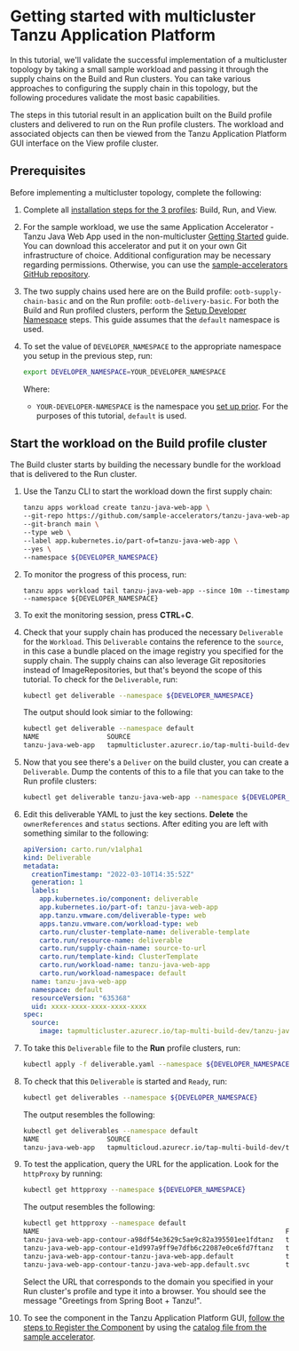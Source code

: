 # Getting started with multicluster Tanzu Application Platform

In this tutorial, we'll validate the successful implementation of a multicluster topology by taking a small sample workload and passing it through the supply chains on the Build and Run clusters. You can take various approaches to configuring the supply chain in this topology, but the following procedures validate the most basic capabilities.

The steps in this tutorial result in an application built on the Build profile clusters and delivered to run on the Run profile clusters. The workload and associated objects can then be viewed from the Tanzu Application Platform GUI interface on the View profile cluster.

## <a id='prerequisites'></a> Prerequisites

Before implementing a multicluster topology, complete the following: 

1. Complete all [installation steps for the 3 profiles](./installing-multicluster.md): Build, Run, and View.

1. For the sample workload, we use the same Application Accelerator - Tanzu Java Web App used in the non-multicluster [Getting Started](../getting-started.md) guide. You can download this accelerator and put it on your own Git infrastructure of choice. Additional configuration may be necessary regarding permissions. Otherwise, you can use the [sample-accelerators GitHub repository](https://github.com/sample-accelerators/tanzu-java-web-app).

1. The two supply chains used here are on the Build profile: `ootb-supply-chain-basic` and on the Run profile: `ootb-delivery-basic`. For both the Build and Run profiled clusters, perform the [Setup Developer Namespace](../install-components.md#setup) steps. This guide assumes that the `default` namespace is used.

1. To set the value of `DEVELOPER_NAMESPACE` to the appropriate namespace you setup in the previous step, run:

    ```bash
    export DEVELOPER_NAMESPACE=YOUR_DEVELOPER_NAMESPACE
    ```

    Where:
    
    - `YOUR-DEVELOPER-NAMESPACE` is the namespace you [set up prior](../install-components.md#setup). For the purposes of this tutorial, `default` is used.


## <a id='build-cluster'></a> Start the workload on the Build profile cluster

The Build cluster starts by building the necessary bundle for the workload that is delivered to the Run cluster.

1. Use the Tanzu CLI to start the workload down the first supply chain:

    ```bash
    tanzu apps workload create tanzu-java-web-app \
    --git-repo https://github.com/sample-accelerators/tanzu-java-web-app \
    --git-branch main \
    --type web \
    --label app.kubernetes.io/part-of=tanzu-java-web-app \
    --yes \
    --namespace ${DEVELOPER_NAMESPACE}
    ```

1. To monitor the progress of this process, run:

    ```
    tanzu apps workload tail tanzu-java-web-app --since 10m --timestamp --namespace ${DEVELOPER_NAMESPACE}
    ```

1. To exit the monitoring session, press **CTRL**+**C**.

1. Check that your supply chain has produced the necessary `Deliverable` for the `Workload`. This `Deliverable` contains the reference to the `source`, in this case a bundle placed on the image registry you specified for the supply chain. The supply chains can also leverage Git repositories instead of ImageRepositories, but that's beyond the scope of this tutorial. To check for the `Deliverable`, run:

    ```bash
    kubectl get deliverable --namespace ${DEVELOPER_NAMESPACE}
    ```

    The output should look simiar to the following:

    ```bash
    kubectl get deliverable --namespace default
    NAME                 SOURCE                                                                                                                DELIVERY   READY   REASON             AGE
    tanzu-java-web-app   tapmulticluster.azurecr.io/tap-multi-build-dev/tanzu-java-web-app-default-bundle:xxxx-xxxx-xxxx-xxxx-xxxxx              False   DeliveryNotFound   28h
    ```

1. Now that you see there's a `Deliver` on the build cluster, you can create a `Deliverable`. Dump the contents of this to a file that you can take to the Run profile clusters:

    ```bash
    kubectl get deliverable tanzu-java-web-app --namespace ${DEVELOPER_NAMESPACE} -oyaml > deliverable.yaml
    ```

1. Edit this deliverable YAML to just the key sections. **Delete** the `ownerReferences` and `status` sections. After editing you are left with something similar to the following:

    ```yaml
    apiVersion: carto.run/v1alpha1
    kind: Deliverable
    metadata:
      creationTimestamp: "2022-03-10T14:35:52Z"
      generation: 1
      labels:
        app.kubernetes.io/component: deliverable
        app.kubernetes.io/part-of: tanzu-java-web-app
        app.tanzu.vmware.com/deliverable-type: web
        apps.tanzu.vmware.com/workload-type: web
        carto.run/cluster-template-name: deliverable-template
        carto.run/resource-name: deliverable
        carto.run/supply-chain-name: source-to-url
        carto.run/template-kind: ClusterTemplate
        carto.run/workload-name: tanzu-java-web-app
        carto.run/workload-namespace: default
      name: tanzu-java-web-app
      namespace: default
      resourceVersion: "635368"
      uid: xxxx-xxxx-xxxx-xxxx-xxxx
    spec:
      source:
        image: tapmulticluster.azurecr.io/tap-multi-build-dev/tanzu-java-web-app-default-bundle:xxxx-xxxx-xxxx-xxxx-xxxx
    ```

1. To take this `Deliverable` file to the **Run** profile clusters, run:

    ```bash
    kubectl apply -f deliverable.yaml --namespace ${DEVELOPER_NAMESPACE}
    ```

1. To check that this `Deliverable` is started and `Ready`, run:

    ```bash
    kubectl get deliverables --namespace ${DEVELOPER_NAMESPACE}
    ```

    The output resembles the following:

    ```bash
    kubectl get deliverables --namespace default
    NAME                 SOURCE                                                                                                                DELIVERY         READY   REASON   AGE
    tanzu-java-web-app   tapmulticloud.azurecr.io/tap-multi-build-dev/tanzu-java-web-app-default-bundle:xxxx-xxxx-xxxx-xxxx-1a7beafd6389   delivery-basic   True    Ready    7m2s
    ```

1. To test the application, query the URL for the application. Look for the `httpProxy` by running:

    ```bash
    kubectl get httpproxy --namespace ${DEVELOPER_NAMESPACE}
    ```

    The output resembles the following:

    ```bash
    kubectl get httpproxy --namespace default
    NAME                                                              FQDN                                                       TLS SECRET   STATUS   STATUS DESCRIPTION
    tanzu-java-web-app-contour-a98df54e3629c5ae9c82a395501ee1fdtanz   tanzu-java-web-app.default.svc.cluster.local                            valid    Valid HTTPProxy
    tanzu-java-web-app-contour-e1d997a9ff9e7dfb6c22087e0ce6fd7ftanz   tanzu-java-web-app.default.apps.run.multi.kapplegate.com                valid    Valid HTTPProxy
    tanzu-java-web-app-contour-tanzu-java-web-app.default             tanzu-java-web-app.default                                              valid    Valid HTTPProxy
    tanzu-java-web-app-contour-tanzu-java-web-app.default.svc         tanzu-java-web-app.default.svc                                          valid    Valid HTTPProxy
    ```

    Select the URL that corresponds to the domain you specified in your Run cluster's profile and type it into a browser. You should see the message "Greetings from Spring Boot + Tanzu!".

1. To see the component in the Tanzu Application Platform GUI, [follow the steps to Register the Component](../tap-gui/catalog/catalog-operations.md#register-comp) by using the [catalog file from the sample accelerator](https://github.com/sample-accelerators/tanzu-java-web-app/blob/main/catalog/catalog-info.yaml).
